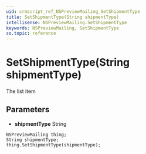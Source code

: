 ```yaml
---
uid: crmscript_ref_NSPreviewMailing_SetShipmentType
title: SetShipmentType(String shipmentType)
intellisense: NSPreviewMailing.SetShipmentType
keywords: NSPreviewMailing, GetShipmentType
so.topic: reference
---
```


# SetShipmentType(String shipmentType)

The list item

## Parameters

* **shipmentType** String

```crmscript
NSPreviewMailing thing;
String shipmentType;
thing.SetShipmentType(shipmentType);
```


